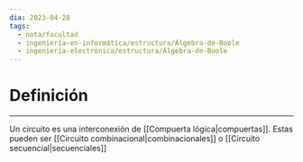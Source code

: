 ```yaml
---
dia: 2023-04-28
tags:
  - nota/facultad
  - ingeniería-en-informática/estructura/Álgebra-de-Boole
  - ingeniería-electrónica/estructura/Álgebra-de-Boole
---
```

# Definición
---
Un circuito es una interconexión de [[Compuerta lógica|compuertas]]. Estas pueden ser [[Circuito combinacional|combinacionales]] o [[Circuito secuencial|secuenciales]]